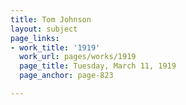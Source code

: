 ```yaml
---
title: Tom Johnson
layout: subject
page_links:
- work_title: '1919'
  work_url: pages/works/1919
  page_title: Tuesday, March 11, 1919
  page_anchor: page-823

---
```

